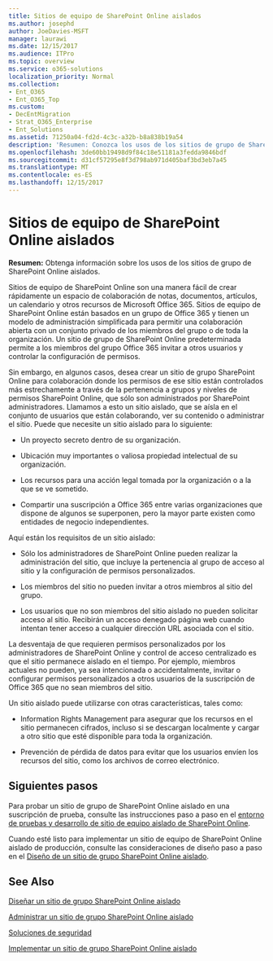 ```yaml
---
title: Sitios de equipo de SharePoint Online aislados
ms.author: josephd
author: JoeDavies-MSFT
manager: laurawi
ms.date: 12/15/2017
ms.audience: ITPro
ms.topic: overview
ms.service: o365-solutions
localization_priority: Normal
ms.collection:
- Ent_O365
- Ent_O365_Top
ms.custom:
- DecEntMigration
- Strat_O365_Enterprise
- Ent_Solutions
ms.assetid: 71250a04-fd2d-4c3c-a32b-b8a838b19a54
description: 'Resumen: Conozca los usos de los sitios de grupo de SharePoint Online aislados.'
ms.openlocfilehash: 3de60bb19498d9f84c18e51181a3fedda9846bdf
ms.sourcegitcommit: d31cf57295e8f3d798ab971d405baf3bd3eb7a45
ms.translationtype: MT
ms.contentlocale: es-ES
ms.lasthandoff: 12/15/2017
---
```

# <a name="isolated-sharepoint-online-team-sites"></a>Sitios de equipo de SharePoint Online aislados

 **Resumen:** Obtenga información sobre los usos de los sitios de grupo de SharePoint Online aislados.
  
Sitios de equipo de SharePoint Online son una manera fácil de crear rápidamente un espacio de colaboración de notas, documentos, artículos, un calendario y otros recursos de Microsoft Office 365. Sitios de equipo de SharePoint Online están basados en un grupo de Office 365 y tienen un modelo de administración simplificada para permitir una colaboración abierta con un conjunto privado de los miembros del grupo o de toda la organización. Un sitio de grupo de SharePoint Online predeterminada permite a los miembros del grupo Office 365 invitar a otros usuarios y controlar la configuración de permisos.
  
Sin embargo, en algunos casos, desea crear un sitio de grupo SharePoint Online para colaboración donde los permisos de ese sitio están controlados más estrechamente a través de la pertenencia a grupos y niveles de permisos SharePoint Online, que sólo son administrados por SharePoint administradores. Llamamos a esto un sitio aislado, que se aísla en el conjunto de usuarios que están colaborando, ver su contenido o administrar el sitio. Puede que necesite un sitio aislado para lo siguiente:
  
- Un proyecto secreto dentro de su organización.
    
- Ubicación muy importantes o valiosa propiedad intelectual de su organización.
    
- Los recursos para una acción legal tomada por la organización o a la que se ve sometido.
    
- Compartir una suscripción a Office 365 entre varias organizaciones que dispone de algunos se superponen, pero la mayor parte existen como entidades de negocio independientes.
    
Aquí están los requisitos de un sitio aislado:
  
- Sólo los administradores de SharePoint Online pueden realizar la administración del sitio, que incluye la pertenencia al grupo de acceso al sitio y la configuración de permisos personalizados.
    
- Los miembros del sitio no pueden invitar a otros miembros al sitio del grupo.
    
- Los usuarios que no son miembros del sitio aislado no pueden solicitar acceso al sitio. Recibirán un acceso denegado página web cuando intentan tener acceso a cualquier dirección URL asociada con el sitio.
    
La desventaja de que requieren permisos personalizados por los administradores de SharePoint Online y control de acceso centralizado es que el sitio permanece aislado en el tiempo. Por ejemplo, miembros actuales no pueden, ya sea intencionada o accidentalmente, invitar o configurar permisos personalizados a otros usuarios de la suscripción de Office 365 que no sean miembros del sitio.
  
Un sitio aislado puede utilizarse con otras características, tales como:
  
- Information Rights Management para asegurar que los recursos en el sitio permanecen cifrados, incluso si se descargan localmente y cargar a otro sitio que esté disponible para toda la organización.
    
- Prevención de pérdida de datos para evitar que los usuarios envíen los recursos del sitio, como los archivos de correo electrónico.
    
## <a name="next-steps"></a>Siguientes pasos

Para probar un sitio de grupo de SharePoint Online aislado en una suscripción de prueba, consulte las instrucciones paso a paso en el [entorno de pruebas y desarrollo de sitio de equipo aislado de SharePoint Online](isolated-sharepoint-online-team-site-dev-test-environment.md).
  
Cuando esté listo para implementar un sitio de equipo de SharePoint Online aislado de producción, consulte las consideraciones de diseño paso a paso en el [Diseño de un sitio de grupo SharePoint Online aislado](design-an-isolated-sharepoint-online-team-site.md).
  
## <a name="see-also"></a>See Also

[Diseñar un sitio de grupo SharePoint Online aislado](design-an-isolated-sharepoint-online-team-site.md)
  
[Administrar un sitio de grupo SharePoint Online aislado](manage-an-isolated-sharepoint-online-team-site.md)
  
[Soluciones de seguridad](security-solutions.md)

[Implementar un sitio de grupo SharePoint Online aislado](deploy-an-isolated-sharepoint-online-team-site.md)


